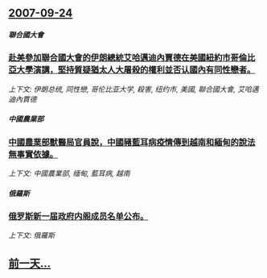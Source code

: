 ## [2007-09-24](/news/2007/09/24/index.md)

##### 聯合國大會
### [赴美參加聯合國大會的伊朗總統艾哈邁迪內賈德在美國紐約市哥倫比亞大學演講，堅持質疑猶太人大屠殺的權利並否认國內有同性戀者。](/news/2007/09/24/赴美參加聯合國大會的伊朗總統艾哈邁迪內賈德在美國紐約市哥倫比亞大學演講-堅持質疑猶太人大屠殺的權利並否认國內有同性戀者.md)
_上下文: 伊朗总统, 同性戀, 哥伦比亚大学, 殺害, 纽约市, 美國, 聯合國大會, 艾哈邁迪內賈德_

##### 中國農業部
### [中國農業部獸醫局官員說，中國豬藍耳病疫情傳到越南和緬甸的說法無事實依據。](/news/2007/09/24/中國農業部獸醫局官員說-中國豬藍耳病疫情傳到越南和緬甸的說法無事實依據.md)
_上下文: 中國農業部, 缅甸, 藍耳病, 越南_

##### 俄羅斯
### [俄罗斯新一届政府内阁成员名单公布。](/news/2007/09/24/俄罗斯新一届政府内阁成员名单公布.md)
_上下文: 俄羅斯_

## [前一天...](/news/2007/09/23/index.md)


